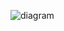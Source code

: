 ![diagram](https://raw.githubusercontent.com/CloudCoreo/audit-aws-iam/master/images/diagram.png "diagram")
